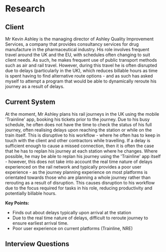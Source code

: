 # Research

## Client
Mr Kevin Ashley is the managing director of Ashley Quality Improvement Services, a company that provides consultancy services for drug manufacture in the pharmaceutical industry. His role involves frequent travel around the UK and the EU, with schedules often changing to suit client needs. As such, he makes frequent use of public transport methods such as air and rail travel. However, during this travel he is often disrupted due to delays (particularly in the UK), which reduces billable hours as time is spent having to find alternative route options - and as such has asked myself to attempt a program that would be able to dynamically reroute his journey as a result of delays.

## Current System

At the moment, Mr Ashley plans his rail journeys in the UK using the mobile 'Trainline' app, booking his tickets prior to the journey. Due to his busy schedule, he often does not have the time to check the status of his full journey, often realising delays upon reaching the station or while on the train itself. This is disruptive to his workflow - where he often has to keep in touch with the client and other contractors while travelling. If a delay is sufficient enough to cause a missed connection, then it is often the case that he has to replan his journey at each station where he changes. Where possible, he may be able to replan his journey using the 'Trainline' app itself - however, this does not take into account the real time nature of delays experienced on the rail network and typically provides a poor user experience - as the journey planning experience on most platforms is orientated towards those who are planning a whole journey rather than rerouting as a result of disruption. This causes disruption to his workflow due to the focus required for tasks in his role, reducing productivity and potentially billable hours.

**Key Points:**
- Finds out about delays typically upon arrival at the station
- Due to the real time nature of delays, difficult to reroute journey to ensure earliest arrival time.
- Poor user experience on current platforms (Trainline, NRE)




## Interview Questions

